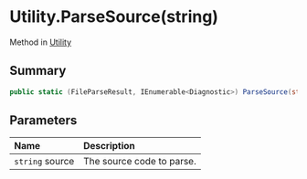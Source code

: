 # Utility.ParseSource(string)

Method in [Utility](/api/csharp/yarn.compiler.utility.md)

## Summary



```csharp
public static (FileParseResult, IEnumerable<Diagnostic>) ParseSource(string source)
```

## Parameters

|Name|Description|
|:---|:---|
|`string` source|The source code to parse.|

